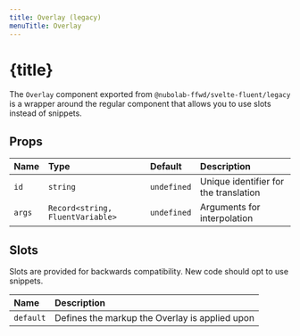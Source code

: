 ```yaml
---
title: Overlay (legacy)
menuTitle: Overlay
---
```


<script>
	import ReferenceLink from '$lib/ReferenceLink.svelte'
</script>

# {title}

The `Overlay` component exported from `@nubolab-ffwd/svelte-fluent/legacy` is a wrapper around the
regular <ReferenceLink name="Overlay" /> component that allows you to use slots instead of snippets.

## Props

| Name   | Type                             | Default     | Description                           |
| :----- | :------------------------------- | :---------- | :------------------------------------ |
| `id`   | `string`                         | `undefined` | Unique identifier for the translation |
| `args` | `Record<string, FluentVariable>` | `undefined` | Arguments for interpolation           |

## Slots

Slots are provided for backwards compatibility. New code should opt to use snippets.

| Name      | Description                                    |
| :-------- | :--------------------------------------------- |
| `default` | Defines the markup the Overlay is applied upon |
